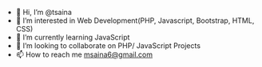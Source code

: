 - 👋 Hi, I’m @tsaina
- 👀 I’m interested in Web Development(PHP, Javascript, Bootstrap, HTML, CSS)
- 🌱 I’m currently learning JavaScript
- 💞️ I’m looking to collaborate on PHP/ JavaScript Projects
- 📫 How to reach me msaina6@gmail.com

<!---
tsaina/tsaina is a ✨ special ✨ repository because its `README.md` (this file) appears on your GitHub profile.
You can click the Preview link to take a look at your changes.
--->
